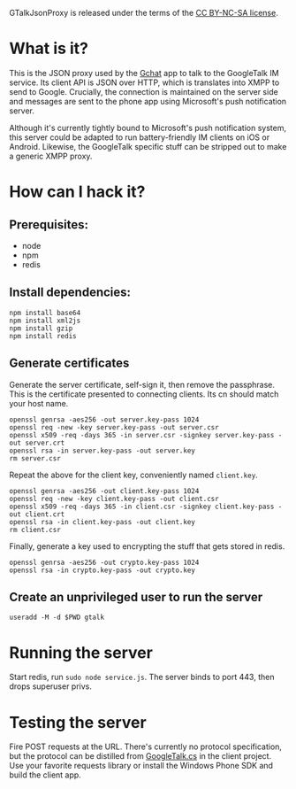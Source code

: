 GTalkJsonProxy is released under the terms of the [CC BY-NC-SA license][1].

# What is it?

This is the JSON proxy used by the [Gchat][2] app to talk to the GoogleTalk IM
service. Its client API is JSON over HTTP, which is translates into XMPP to
send to Google. Crucially, the connection is maintained on the server side and
messages are sent to the phone app using Microsoft's push notification server.

Although it's currently tightly bound to Microsoft's push notification system,
this server could be adapted to run battery-friendly IM clients on iOS or
Android. Likewise, the GoogleTalk specific stuff can be stripped out to make a
generic XMPP proxy.

# How can I hack it?

## Prerequisites:

* node
* npm
* redis

## Install dependencies:

    npm install base64
    npm install xml2js
    npm install gzip
    npm install redis

## Generate certificates

Generate the server certificate, self-sign it, then remove the passphrase. This
is the certificate presented to connecting clients. Its cn should match your
host name.

    openssl genrsa -aes256 -out server.key-pass 1024
    openssl req -new -key server.key-pass -out server.csr
    openssl x509 -req -days 365 -in server.csr -signkey server.key-pass -out server.crt
    openssl rsa -in server.key-pass -out server.key
    rm server.csr 

Repeat the above for the client key, conveniently named `client.key`.

    openssl genrsa -aes256 -out client.key-pass 1024
    openssl req -new -key client.key-pass -out client.csr
    openssl x509 -req -days 365 -in client.csr -signkey client.key-pass -out client.crt
    openssl rsa -in client.key-pass -out client.key
    rm client.csr 

Finally, generate a key used to encrypting the stuff that gets stored in redis.

    openssl genrsa -aes256 -out crypto.key-pass 1024
    openssl rsa -in crypto.key-pass -out crypto.key

## Create an unprivileged user to run the server

    useradd -M -d $PWD gtalk

# Running the server

Start redis, run `sudo node service.js`. The server binds to port 443, then
drops superuser privs.

# Testing the server

Fire POST requests at the URL. There's currently no protocol specification, but
the protocol can be distilled from [GoogleTalk.cs][3] in the client project.
Use your favorite requests library or install the Windows Phone SDK and build
the client app.

  [1]: http://creativecommons.org/licenses/by-nc-sa/3.0/
  [2]: https://github.com/lhchavez/gtalkchat/
  [3]: https://github.com/lhchavez/gtalkchat/blob/master/Gchat/Protocol/GoogleTalk.cs

